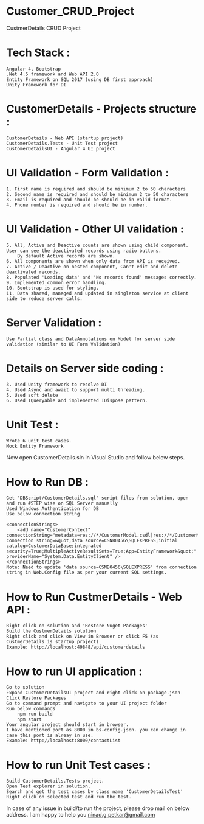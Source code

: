 # Customer_CRUD_Project
CustmerDetails CRUD Project
# Tech Stack :
	Angular 4, Bootstrap
	.Net 4.5 framework and Web API 2.0
	Entity Framework on SQL 2017 (using DB first approach) 
	Unity Framework for DI

# CustomerDetails - Projects structure : 
	CustomerDetails - Web API (startup project)
	CustomerDetails.Tests - Unit Test project
	CustomerDetailsUI - Angular 4 UI project

# UI Validation - Form Validation : 
	1. First name is required and should be minimum 2 to 50 characters
	2. Second name is required and should be minimum 2 to 50 characters
	3. Email is required and should be should be in valid format.
	4. Phone number is required and should be in number.

# UI Validation - Other UI validation : 
	5. All, Active and Deactive counts are shown using child component. User can see the deactivated records using radio buttons.
		By default Active records are shown.
	6. All components are shown when only data from API is received.
	7. Active / Deactive on nested component, Can't edit and delete deactivated records.
	8. Populated 'Loading data' and 'No records found' messages correctly.
	9. Implemented common error handling.
	10. Bootstrap is used for styling.
	11. Data shared, managed and updated in singleton service at client side to reduce server calls.

# Server Validation :
	Use Partial class and DataAnnotations on Model for server side validation (similar to UI Form Validation)

# Details on Server side coding :
	3. Used Unity framework to resolve DI
	4. Used Async and await to support multi threading.
	5. Used soft delete
	6. Used IQueryable and implemented IDispose pattern. 

# Unit Test :
	Wrote 6 unit test cases.
	Mock Entity Framework 
			
Now open CustomerDetails.sln in Visual Studio and follow below steps.

# How to Run DB : 
	Get 'DBScript/CustomerDetails.sql' script files from solution, open and run #STEP wise on SQL Server manually
	Used Windows Authentication for DB
	Use below connection string
 
	<connectionStrings>
		<add name="CustomerContext" connectionString="metadata=res://*/CustomerModel.csdl|res://*/CustomerModel.ssdl|res://*/CustomerModel.msl;provider=System.Data.SqlClient;provider connection string=&quot;data source=CSNB0456\SQLEXPRESS;initial catalog=CustomerDataBase;integrated security=True;MultipleActiveResultSets=True;App=EntityFramework&quot;" providerName="System.Data.EntityClient" />
	</connectionStrings>
	Note: Need to update 'data source=CSNB0456\SQLEXPRESS' from connection string in Web.Config file as per your current SQL settings.

# How to Run CustmerDetails - Web API : 
	Right click on solution and 'Restore Nuget Packages'
	Build the CustmerDetails solution
	Right click and click on View in Browser or click F5 (as CustmerDetails is startup project)
	Example: http://localhost:49848/api/customerdetails


# How to run UI application :
	Go to solution
	Expand CustomerDetailsUI project and right click on package.json
	Click Restore Packages
	Go to command prompt and navigate to your UI project folder
	Run below commands
		npm run build
		npm start
	Your angular project should start in browser. 
	I have mentioned port as 8000 in bs-config.json. you can change in case this port is alreay in use.
	Example: http://localhost:8000/contactList

# How to run Unit Test cases : 
	Build CustomerDetails.Tests project.
	Open Test explorer in solution.
	Search and get the test cases by class name 'CustomerDetailsTest'
	Right click on selected test and run the test.
	
In case of any issue in build/to run the project, please drop mail on below address. I am happy to help you
ninad.g.petkar@gmail.com
